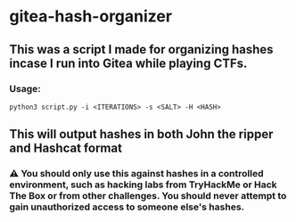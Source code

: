 # gitea-hash-organizer

## This was a script I made for organizing hashes incase I run into Gitea while playing CTFs. 

### Usage:

``python3 script.py -i <ITERATIONS> -s <SALT> -H <HASH>``

## This will output hashes in both John the ripper and Hashcat format

### ⚠ You should only use this against hashes in a controlled environment, such as hacking labs from TryHackMe or Hack The Box or from other challenges. You should never attempt to gain unauthorized access to someone else's hashes.
